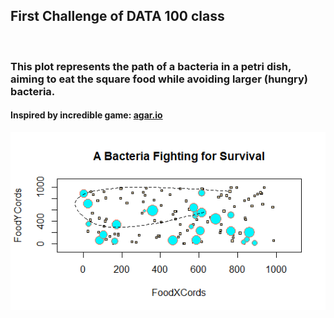 ## First Challenge of DATA 100 class <br>
<br>

### This plot represents the path of a bacteria in a petri dish, aiming to eat the square food while avoiding larger (hungry) bacteria. <br>
#### Inspired by incredible game: [agar.io](https://agar.io/)

![](Challenge1plot.png)
